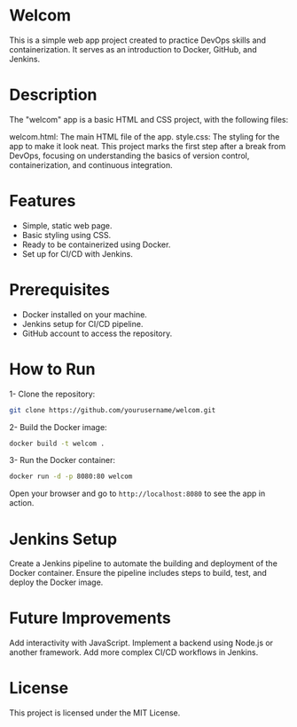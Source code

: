 # Welcom
This is a simple web app project created to practice DevOps skills and containerization. It serves as an introduction to Docker, GitHub, and Jenkins.

# Description
The "welcom" app is a basic HTML and CSS project, with the following files:

welcom.html: The main HTML file of the app.
style.css: The styling for the app to make it look neat.
This project marks the first step after a break from DevOps, focusing on understanding the basics of version control, containerization, and continuous integration.

# Features
- Simple, static web page.
- Basic styling using CSS.
- Ready to be containerized using Docker.
- Set up for CI/CD with Jenkins.
# Prerequisites
* Docker installed on your machine.
* Jenkins setup for CI/CD pipeline.
* GitHub account to access the repository.
# How to Run
1- Clone the repository:
``` bash
git clone https://github.com/yourusername/welcom.git
```
2- Build the Docker image:
``` bash
docker build -t welcom .
```
3- Run the Docker container:
```bash
docker run -d -p 8080:80 welcom
```
Open your browser and go to `http://localhost:8080` to see the app in action.

# Jenkins Setup
Create a Jenkins pipeline to automate the building and deployment of the Docker container.
Ensure the pipeline includes steps to build, test, and deploy the Docker image.
# Future Improvements
Add interactivity with JavaScript.
Implement a backend using Node.js or another framework.
Add more complex CI/CD workflows in Jenkins.
# License
This project is licensed under the MIT License.


